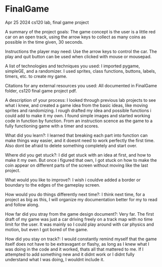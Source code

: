# FinalGame
Apr 25 2024 cs120 lab, final game project

  A summary of the project goals:
The game concept is the user is a little red car on an open track, using the arrow keys to collect as many coins as possible in the time given, 30 seconds.

  Instructions the player may need:
Use the arrow keys to control the car. The play and quit button can be used when clicked with mouse or mousepad. 

  A list of technologies and techniques you used:
I imported pygame, simpleGE, and a randomizer. I used sprites, class functions, buttons, labels, timers, etc. to create my game.

  Citations for any external resources you used:
All documented in FinalGame folder, cs120 final game project pdf.

  A description of your process: 
I looked through previous lab projects to see what i knew, and created a game idea from the basic ideas, like moving sprites and randomizing. I rough drafted my idea and possible functions i could add to make it my own. I found simple images and started working code in function by function. From an instruction scence as the game to a fully functioning game with a timer and scores.

  What did you learn?: 
I learned that breaking each part into function can make things way easier, and it doesnt need to work perfectly the first time. Also dont be afraid to delete something completely and start over.

  Where did you get stuck?:
I did get stuck with an idea at first, and how to make it my own. But once i figured that own, I got stuck on how to make the coin appear on different parts of the screen without moving like the last project.

  What would you like to improve?:
I wish i couldve added a border or boundary to the edges of the gameplay screen. 

  How would you do things differently next time?:
I think next time, for a project as big as this, I will organize my documentation better for my to read and follow along.

  How far did you stray from the game design document?:
Very far. The first draft of my game was just a car driving freely on a track map with no time limit for the user. It was mainly so I could play around with car physics and motion, but even I got bored of the game. 

  How did you stay on track?:
I would constantly remind myself that the game itself does not have to be extravagant or flashy, as long as I knew what I was doing in the code and it worked, thats all that mattered to me. If I attempted to add something new and it didnt work or I didnt fully understand what I was doing, I wouldnt include it.
